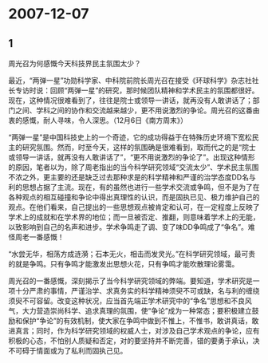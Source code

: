 # 2007-12-07

## 1

周光召为何感慨今天科技界民主氛围太少？

最近，“两弹一星”功勋科学家、中科院前院长周光召在接受《环球科学》杂志社社长专访时说：回顾“两弹一星”的研究，那时候团队精神和学术民主的氛围都很好。现在，这种情况很难看到了，往往是院士或领导一讲话，就再没有人敢讲话了；部门之间、学科之间的协作和交流越来越少，更不用说激烈的争论。周光召的这番由衷的感慨，耐人寻味，令人深思。（12月6日《南方周末》） 

“两弹一星”是中国科技史上的一个奇迹，它的成功得益于在特殊历史环境下宽松民主的研究氛围。然而，时至今天，这样的氛围确是很难看到，取而代之的是“院士或领导一讲话，就再没有人敢讲话了”，“更不用说激烈的争论了”。出现这种情形的原因，笔者以为，除了周老指出的当今科学研究领域“交流太少”、学术民主氛围不浓之外，更主要的还是缺乏过去那种求是的科学精神和严谨的治学态度DD名与利的思想占据了主流。现在，有的虽然也进行一些学术交流或争鸣，但不是为了在各种观点的相互碰撞和争论中得出真理性的认识，而是固执已见、极力维护自己的观点。在他们看来，自己提出的一些思想观点被肯定和认可，在一定程度上反映了学术上的成就和在学术界的地位；而一旦被否定、推翻，则意味着学术上的无能，以致影响到自己的名声和进步。学术争鸣走了调、变了味DD争鸣成了“争名”。难怪周老一番感慨！ 

“水尝无华，相荡方成涟漪；石本无火，相击而发灵光。”在科学研究领域，最可贵的就是争鸣。只有争鸣才能激发出思想火花，只有争鸣才能吹散理论雾霭。 

周光召的一番感慨，深刻揭示了当今科学研究领域的弊端。要知道，学术研究是一项十分严肃的事情，严谨治学、求真务实的科学精神须臾不可或缺，名与利的缠绕须臾不可容留。改变这种状况，应当首先端正学术研究中的“争名”思想和不良风气，大力营造崇尚科学、追求真理的氛围，使“争论”成为一种常态；要积极建立鼓励和保护“争论”的有效机制，使大家在争鸣中做到不惟上，不惟书，敢讲真话，敢进真言；同时，作为科学研究领域的权威人士，对涉及自己学术观点的争论，应有积极的心态，不怕别人质疑和否定，对的要坚持并不断完善，错的要勇于承认，决不可碍于情面或为了私利而固执己见。



